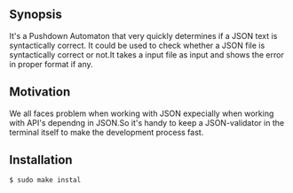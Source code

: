 ## Synopsis

It's a Pushdown Automaton that very quickly determines if a JSON text is syntactically correct. It could be used to check whether a JSON file is syntactically correct or not.It takes a input file as input and shows the error in proper format if any.

## Motivation

We all faces problem when working with JSON expecially when working with API's dependng in JSON.So it's handy to keep a JSON-validator in the terminal itself to make the development process fast.

## Installation
```
$ sudo make instal
```
